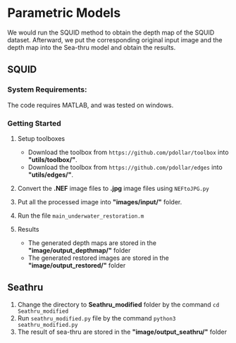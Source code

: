 # Parametric Models

We would run the SQUID method to obtain the depth map of the SQUID dataset. Afterward, we put the corresponding original input image and the depth map into the Sea-thru model and obtain the results.

## SQUID

### System Requirements:
The code requires MATLAB, and was tested on windows.


### Getting Started

1. Setup toolboxes
   - Download the toolbox from `https://github.com/pdollar/toolbox` into **"utils/toolbox/"**.
   - Download the toolbox from `https://github.com/pdollar/edges` into **"utils/edges/"**.

2. Convert the **.NEF** image files to **.jpg** image files using `NEFtoJPG.py`
3. Put all the processed image into **"images/input/"** folder.
4. Run the file `main_underwater_restoration.m` 
5. Results
   - The generated depth maps are stored in the **"image/output_depthmap/"** folder
   - The generated restored images are stored in the **"image/output_restored/"** folder

## Seathru

1. Change the directory to **Seathru_modified** folder by the command `cd Seathru_modified`
2. Run `seathru_modified.py` file by the command `python3  seathru_modified.py`
3. The result of sea-thru are stored in the **"image/output_seathru/"** folder